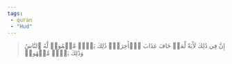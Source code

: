 ```yaml
---
tags: 
 - quran 
 - "Hud"
---
```


> إِنَّ فِي ذَٰلِكَ لَأٓيَةٗ لِّمَنۡ خَافَ عَذَابَ ٱلۡأٓخِرَةِۚ ذَٰلِكَ يَوۡمٞ مَّجۡمُوعٞ لَّهُ ٱلنَّاسُ وَذَٰلِكَ يَوۡمٞ مَّشۡهُودٞ
